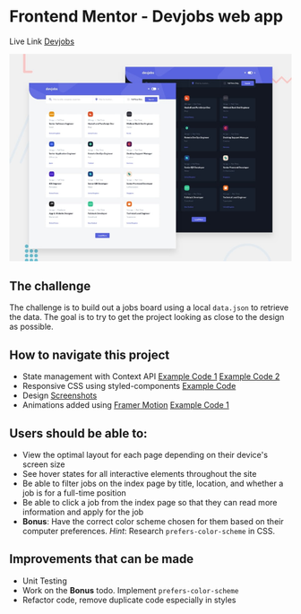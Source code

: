# Frontend Mentor - Devjobs web app

Live Link [Devjobs](https://devjobs-devubong.netlify.app/)

![Design preview for the Devjobs web app coding challenge](./src/design/preview.jpg)

## The challenge

The challenge is to build out a jobs board using a local `data.json` to retrieve the data. The goal is to try to get the project looking as close to the design as possible.

## How to navigate this project

-  State management with Context API [Example Code 1](https://github.com/ubong-s/react-devjobs-webapp/blob/main/src/context/GlobalContext.js) [Example Code 2](https://github.com/ubong-s/react-devjobs-webapp/blob/main/src/context/globalReducer.js)
-  Responsive CSS using styled-components [Example Code](https://github.com/ubong-s/react-devjobs-webapp/blob/main/src/styles/globalStyle.js)
-  Design [Screenshots](https://github.com/ubong-s/react-devjobs-webapp/tree/main/src/design)
-  Animations added using [Framer Motion](https://www.framer.com/) [Example Code 1](https://github.com/ubong-s/react-devjobs-webapp/blob/main/src/App.js)

## Users should be able to:

-  View the optimal layout for each page depending on their device's screen size
-  See hover states for all interactive elements throughout the site
-  Be able to filter jobs on the index page by title, location, and whether a job is for a full-time position
-  Be able to click a job from the index page so that they can read more information and apply for the job
-  **Bonus**: Have the correct color scheme chosen for them based on their computer preferences. _Hint_: Research `prefers-color-scheme` in CSS.

## Improvements that can be made

-  Unit Testing
-  Work on the **Bonus** todo. Implement `prefers-color-scheme`
-  Refactor code, remove duplicate code especially in styles
